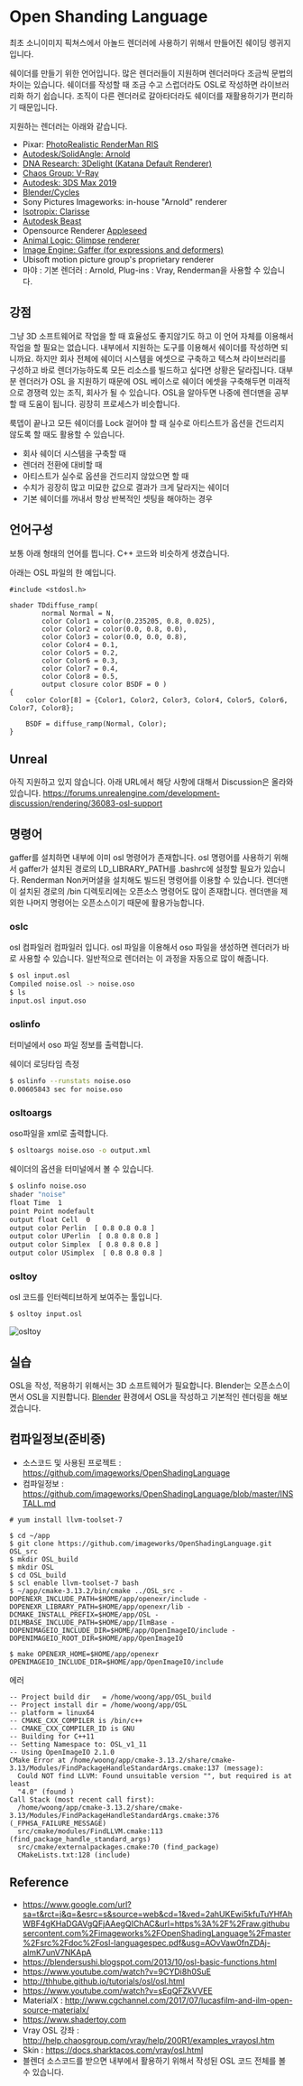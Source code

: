 # Open Shanding Language
최초 소니이미지 픽쳐스에서 아놀드 렌더러에 사용하기 위해서 만들어진 쉐이딩 렝귀지 입니다.

쉐이더를 만들기 위한 언어입니다. 많은 렌더러들이 지원하며 렌더러마다 조금씩 문법의 차이는 있습니다.
쉐이더를 작성할 때 조금 수고 스럽더라도 OSL로 작성하면 라이브러리화 하기 쉽습니다.
조직이 다른 렌더러로 갈아타더라도 쉐이더를 재활용하기가 편리하기 때문입니다.

지원하는 렌더러는 아래와 같습니다.

- Pixar: [PhotoRealistic RenderMan RIS](https://renderman.pixar.com)
- [Autodesk/SolidAngle: Arnold](https://www.autodesk.com/products/arnold/overview)
- [DNA Research: 3Delight (Katana Default Renderer)](https://www.3delight.com)
- [Chaos Group: V-Ray](https://docs.chaosgroup.com/display/VRAY3MAX/OSL+Material+%7C+VRayOSLMtl)
- [Autodesk: 3DS Max 2019](https://knowledge.autodesk.com/support/3ds-max/getting-started/caas/CloudHelp/cloudhelp/2019/ENU/3DSMax-Lighting-Shading/files/GUID-568DA829-62DA-432F-814F-2600F65141BD-htm.html)
- [Blender/Cycles](https://code.blender.org/2012/09/open-shading-language-in-cycles/)
- Sony Pictures Imageworks: in-house "Arnold" renderer
- [Isotropix: Clarisse](https://www.isotropix.com)
- [Autodesk Beast](https://www.youtube.com/watch?v=z1SSxOIOx7Y)
- Opensource Renderer [Appleseed](https://github.com/appleseedhq/appleseed)
- [Animal Logic: Glimpse renderer](https://www.fxguide.com/featured/a-glimpse-at-animal-logic/)
- [Image Engine: Gaffer (for expressions and deformers)](http://www.gafferhq.org)
- Ubisoft motion picture group's proprietary renderer
- 마야 : 기본 렌더러 : Arnold, Plug-ins : Vray, Renderman을 사용할 수 있습니다.

## 강점
그냥 3D 소프트웨어로 작업을 할 때 효율성도 좋지않기도 하고 이 언어 자체를 이용해서 작업을 할 필요는 없습니다.
내부에서 지원하는 도구를 이용해서 쉐이더를 작성하면 되니까요.
하지만 회사 전체에 쉐이더 시스템을 에셋으로 구축하고 텍스쳐 라이브러리를 구성하고 바로 렌더가능하도록 모든 리소스를 빌드하고 싶다면 상황은 달라집니다.
대부분 렌더러가 OSL 을 지원하기 때문에 OSL 베이스로 쉐이더 에셋을 구축해두면 미래적으로 경쟁력 있는 조직, 회사가 될 수 있습니다.
OSL을 알아두면 나중에 렌더맨을 공부할 때 도움이 됩니다. 굉장히 프로세스가 비슷합니다.

룩뎁이 끝나고 모든 쉐이더를 Lock 걸어야 할 때 실수로 아티스트가 옵션을 건드리지 않도록 할 때도 활용할 수 있습니다.

- 회사 쉐이더 시스템을 구축할 때
- 렌더러 전환에 대비할 때
- 아티스트가 실수로 옵션을 건드리지 않았으면 할 때
- 수치가 굉장히 많고 미묘한 값으로 결과가 크게 달라지는 쉐이더
- 기본 쉐이더를 꺼내서 항상 반복적인 셋팅을 해야하는 경우

## 언어구성
보통 아래 형태의 언어를 띕니다. C++ 코드와 비슷하게 생겼습니다.

아래는 OSL 파일의 한 예입니다.
```
#include <stdosl.h>

shader TDdiffuse_ramp(
        normal Normal = N,
        color Color1 = color(0.235205, 0.8, 0.025),
        color Color2 = color(0.0, 0.8, 0.0),
        color Color3 = color(0.0, 0.0, 0.8),
        color Color4 = 0.1,
        color Color5 = 0.2,
        color Color6 = 0.3,
        color Color7 = 0.4,
        color Color8 = 0.5,
        output closure color BSDF = 0 )
{
    color Color[8] = {Color1, Color2, Color3, Color4, Color5, Color6, Color7, Color8};

    BSDF = diffuse_ramp(Normal, Color);
}
```

## Unreal
아직 지원하고 있지 않습니다. 아래 URL에서 해당 사항에 대해서 Discussion은 올라와 있습니다.
https://forums.unrealengine.com/development-discussion/rendering/36083-osl-support

## 명령어
gaffer를 설치하면 내부에 이미 osl 명령어가 존재합니다.
osl 명령어를 사용하기 위해서 gaffer가 설치된 경로의 LD_LIBRARY_PATH를 .bashrc에 설정할 필요가 있습니다.
Renderman Non커머셜을 설치해도 빌드된 명령어를 이용할 수 있습니다. 렌더맨이 설치된 경로의 /bin 디렉토리에는 오픈소스 명령어도 많이 존재합니다. 렌더맨을 제외한 나머지 명령어는 오픈소스이기 때문에 활용가능합니다.

### oslc
osl 컴파일러 컴파일러 입니다.
osl 파일을 이용해서 oso 파일을 생성하면 렌더러가 바로 사용할 수 있습니다.
일반적으로 렌더러는 이 과정을 자동으로 많이 해줍니다.

```bash
$ osl input.osl
Compiled noise.osl -> noise.oso
$ ls
input.osl input.oso
```

### oslinfo
터미널에서 oso 파일 정보를 출력합니다.

쉐이더 로딩타임 측정
```bash
$ oslinfo --runstats noise.oso
0.00605843 sec for noise.oso
```

### osltoargs
oso파일을 xml로 출력합니다.

```bash
$ osltoargs noise.oso -o output.xml
```

쉐이더의 옵션을 터미널에서 볼 수 있습니다.
```bash
$ oslinfo noise.oso
shader "noise"
float Time  1
point Point nodefault
output float Cell  0
output color Perlin  [ 0.8 0.8 0.8 ]
output color UPerlin  [ 0.8 0.8 0.8 ]
output color Simplex  [ 0.8 0.8 0.8 ]
output color USimplex  [ 0.8 0.8 0.8 ]
```

### osltoy
osl 코드를 인터렉티브하게 보여주는 툴입니다.

```bash
$ osltoy input.osl
```

![osltoy](https://github.com/imageworks/OpenShadingLanguage/blob/master/src/doc/Figures/osltoy/osltoy-fbm.jpg?raw=true)


## 실습
OSL을 작성, 적용하기 위해서는 3D 소프트웨어가 필요합니다.
Blender는 오픈소스이면서 OSL을 지원합니다. [Blender](blender.md) 환경에서 OSL을 작성하고 기본적인 렌더링을 해보겠습니다.

## 컴파일정보(준비중)
- 소스코드 및 사용된 프로젝트 : https://github.com/imageworks/OpenShadingLanguage
- 컴파일정보 : https://github.com/imageworks/OpenShadingLanguage/blob/master/INSTALL.md


```
# yum install llvm-toolset-7
```

```
$ cd ~/app
$ git clone https://github.com/imageworks/OpenShadingLanguage.git OSL_src
$ mkdir OSL_build
$ mkdir OSL
$ cd OSL_build
$ scl enable llvm-toolset-7 bash
$ ~/app/cmake-3.13.2/bin/cmake ../OSL_src -DOPENEXR_INCLUDE_PATH=$HOME/app/openexr/include -DOPENEXR_LIBRARY_PATH=$HOME/app/openexr/lib -DCMAKE_INSTALL_PREFIX=$HOME/app/OSL -DILMBASE_INCLUDE_PATH=$HOME/app/IlmBase -DOPENIMAGEIO_INCLUDE_DIR=$HOME/app/OpenImageIO/include -DOPENIMAGEIO_ROOT_DIR=$HOME/app/OpenImageIO

$ make OPENEXR_HOME=$HOME/app/openexr OPENIMAGEIO_INCLUDE_DIR=$HOME/app/OpenImageIO/include
```

에러
```
-- Project build dir   = /home/woong/app/OSL_build
-- Project install dir = /home/woong/app/OSL
-- platform = linux64
-- CMAKE_CXX_COMPILER is /bin/c++
-- CMAKE_CXX_COMPILER_ID is GNU
-- Building for C++11
-- Setting Namespace to: OSL_v1_11
-- Using OpenImageIO 2.1.0
CMake Error at /home/woong/app/cmake-3.13.2/share/cmake-3.13/Modules/FindPackageHandleStandardArgs.cmake:137 (message):
  Could NOT find LLVM: Found unsuitable version "", but required is at least
  "4.0" (found )
Call Stack (most recent call first):
  /home/woong/app/cmake-3.13.2/share/cmake-3.13/Modules/FindPackageHandleStandardArgs.cmake:376 (_FPHSA_FAILURE_MESSAGE)
  src/cmake/modules/FindLLVM.cmake:113 (find_package_handle_standard_args)
  src/cmake/externalpackages.cmake:70 (find_package)
  CMakeLists.txt:128 (include)
```

## Reference
- https://www.google.com/url?sa=t&rct=j&q=&esrc=s&source=web&cd=1&ved=2ahUKEwi5kfuTuYHfAhWBF4gKHaDGAVgQFjAAegQIChAC&url=https%3A%2F%2Fraw.githubusercontent.com%2Fimageworks%2FOpenShadingLanguage%2Fmaster%2Fsrc%2Fdoc%2Fosl-languagespec.pdf&usg=AOvVaw0fnZDAj-almK7unV7NKApA
- https://blendersushi.blogspot.com/2013/10/osl-basic-functions.html
- https://www.youtube.com/watch?v=9CYDi8h0SuE
- http://thhube.github.io/tutorials/osl/osl.html
- https://www.youtube.com/watch?v=sEqQFZkVVEE
- MaterialX : http://www.cgchannel.com/2017/07/lucasfilm-and-ilm-open-source-materialx/
- https://www.shadertoy.com
- Vray OSL 강좌 : http://help.chaosgroup.com/vray/help/200R1/examples_vrayosl.htm
- Skin : https://docs.sharktacos.com/vray/osl.html
- 블렌더 소스코드를 받으면 내부에서 활용하기 위해서 작성된 OSL 코드 전체를 볼 수 있습니다.